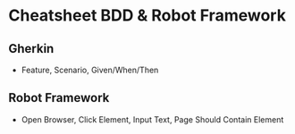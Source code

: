 # Cheatsheet BDD & Robot Framework

## Gherkin
- Feature, Scenario, Given/When/Then

## Robot Framework
- Open Browser, Click Element, Input Text, Page Should Contain Element
